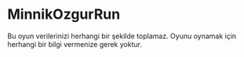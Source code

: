 # MinnikOzgurRun
Bu oyun verilerinizi herhangi bir şekilde toplamaz.
Oyunu oynamak için herhangi bir bilgi vermenize gerek yoktur.
